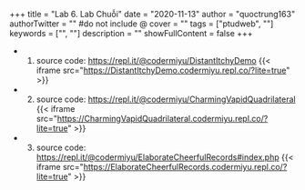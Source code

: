 +++
title = "Lab 6. Lab Chuỗi"
date = "2020-11-13"
author = "quoctrung163"
authorTwitter = "" #do not include @
cover = ""
tags = ["ptudweb", ""]
keywords = ["", ""]
description = ""
showFullContent = false
+++


- 1. source code: https://repl.it/@codermiyu/DistantItchyDemo
{{< iframe src="https://DistantItchyDemo.codermiyu.repl.co/?lite=true" >}}

- 2. source code: https://repl.it/@codermiyu/CharmingVapidQuadrilateral
{{< iframe src="https://CharmingVapidQuadrilateral.codermiyu.repl.co/?lite=true" >}}

- 3. source code: https://repl.it/@codermiyu/ElaborateCheerfulRecords#index.php
{{< iframe src="https://ElaborateCheerfulRecords.codermiyu.repl.co/?lite=true" >}}